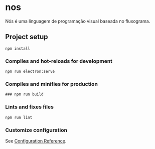# nos
Nós é uma linguagem de programação visual baseada no fluxograma.

## Project setup
```
npm install
```

### Compiles and hot-reloads for development
```
npm run electron:serve
```

### Compiles and minifies for production
```
### npm run build
```

### Lints and fixes files
```
npm run lint
```

### Customize configuration
See [Configuration Reference](https://cli.vuejs.org/config/).
